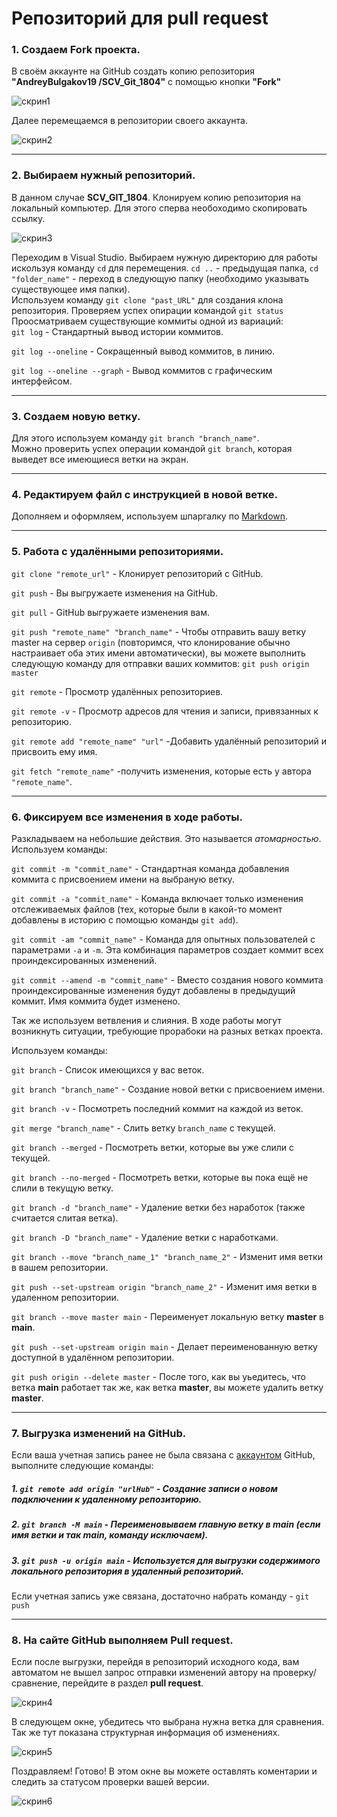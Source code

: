 # Репозиторий для **pull request**
### 1. Создаем **Fork** проекта.    
    
В своём аккаунте на GitHub создать копию репозитория **"AndreyBulgakov19
/SCV_Git_1804"** с помощью кнопки **"Fork"**

![скрин1](scr1.png)
   
Далее перемещаемся в репозитории своего аккаунта.

![скрин2](scr2.png)
___
### 2. Выбираем нужный репозиторий.   
   
В данном случае **SCV_GIT_1804**. 
Клонируем копию репозитория на локальный компьютер. 
Для этого сперва необоходимо скопировать ссылку.
   
![скрин3](scr3.png)
    
Переходим в Visual Studio.
Выбираем нужную директорию для работы искользуя команду `cd` для перемещения. `cd ..` - предыдущая папка, `cd "folder_name"` - переход в следующую папку (необходимо указывать существующее имя папки).   
Используем команду `git clone "past_URL"` для создания клона репозитория.
Проверяем успех опирации командой `git status`
Проосматриваем существующие коммиты одной из вариаций:   
`git log` - Стандартный вывод истории коммитов.
   
`git log --oneline` - Сокращенный вывод коммитов, в линию.
   
`git log --oneline --graph` - Вывод коммитов с графическим интерфейсом.
___
### 3. Создаем новую ветку.  
   
Для этого используем команду `git branch "branch_name"`.  
Можно проверить успех операции командой `git branch`, которая выведет все имеющиеся ветки на экран.
___
### 4. Редактируем файл с инструкцией в новой ветке. 
    
Дополняем и оформляем, используем шпаргалку по [Markdown](https://github.com/dimaqb/Markdown-Cheatsheet).
___
### 5. Работа с удалёнными репозиториями.    
   
`git clone "remote_url"` - Клонирует репозиторий с GitHub.   

`git push` - Вы выгружаете изменения на GitHub.   

`git pull` - GitHub выгружаете изменения вам.   
    
`git push "remote_name" "branch_name"` - Чтобы отправить вашу ветку master на сервер `origin` (повторимся, что клонирование обычно настраивает оба этих имени автоматически), вы можете выполнить следующую команду для отправки ваших коммитов: `git push origin master`    
    
`git remote` - Просмотр удалённых репозиториев.   
   
`git remote -v` - Просмотр адресов для чтения и записи, привязанных к репозиторию.  
  
`git remote add "remote_name" "url"` -Добавить удалённый репозиторий и присвоить ему имя.  
  
`git fetch "remote_name"` -получить изменения, которые есть у автора `"remote_name"`.  

___
### 6. Фиксируем все изменения в ходе работы.
   
Разкладываем на небольшие действия. Это называется *атомарностью*.  
Используем команды: 
  
`git commit -m "commit_name"` - Стандартная команда добавления коммита с присвоением имени на выбраную ветку.   
   
`git commit -a "commit_name"` - Команда включает только изменения отслеживаемых файлов (тех, которые были в какой-то момент добавлены в историю с помощью команды `git add`).     
   
`git commit -am "commit_name"` - Команда для опытных пользователей с параметрами `-a` и `-m`. Эта комбинация параметров создает коммит всех проиндексированных изменений.     
    
`git commit --amend -m "commit_name"` - Вместо создания нового коммита проиндексированные изменения будут добавлены в предыдущий коммит. Имя коммита будет изменено.    
  
Так же используем ветвления и слияния.  В ходе работы могут возникнуть ситуации, требующие прорабоки на разных ветках проекта.  
  
Используем команды:   
   
`git branch` - Cписок имеющихся у вас веток.   
   
`git branch "branch_name"` - Создание новой ветки с присвоением имени.   
  
`git branch -v` - Посмотреть последний коммит на каждой из веток.   
   
`git merge "branch_name"` - Слить ветку `branch_name` с текущей.   
   
`git branch --merged` - Посмотреть  ветки, которые вы уже слили с текущей.   
   
`git branch --no-merged` - Посмотреть  ветки, которые вы пока ещё не слили в текущую ветку.  
  
`git branch -d "branch_name"` - Удаление ветки без наработок (также считается слитая ветка).  
  
`git branch -D "branch_name"` - Удаление ветки с наработками.   
   
`git branch --move "branch_name_1" "branch_name_2"` - Изменит имя ветки в вашем репозитории.    
   
`git push --set-upstream origin "branch_name_2"` - Изменит имя ветки в удаленном репозитории.   
   
`git branch --move master main` - Переименует локальную ветку **master** в **main**.   
   
`git push --set-upstream origin main` - Делает переименованную ветку доступной в удалённом репозитории.     
 
`git push origin --delete master` - После того, как вы уьедитесь, что ветка **main** работает так же, как ветка **master**, вы можете удалить ветку **master**.  

 
___
### 7. Выгрузка изменений на GitHub.
     
Если ваша учетная запись ранее не была связана с [аккаунтом](https://github.com/signup?user_email=&source=form-home-signup) GitHub, выполните следующие команды:
##### 1. `git remote add origin "urlHub"` - Создание записи о новом подключении к удаленному репозиторию.
##### 2. `git branch -M main` - Переименовываем главную ветку в **main** (если имя ветки и так **main**, команду исключаем).
##### 3. `git push -u origin main` - Используется для выгрузки содержимого локального репозитория в удаленный репозиторий.

Если учетная запись уже связана, достаточно набрать команду - `git push`
___
### 8. На сайте GitHub выполняем **Pull request**.
   
Если после выгрузки, перейдя в репозиторий исходного кода, вам автоматом не вышел запрос отправки изменений автору на проверку/сравнение, перейдите в раздел **pull request**.
    
![скрин4](scr4.png)
   
   
В следующем окне, убедитесь что выбрана нужна ветка для сравнения. Так же тут показана структурная информация об изменениях.
    
![скрин5](scr5.png)
   
   
Поздравляем! Готово!
В этом окне вы можете оставлять коментарии и следить за статусом проверки вашей версии. 
    
![скрин6](scr6.png)





